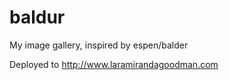 baldur
======

My image gallery, inspired by espen/balder

Deployed to http://www.laramirandagoodman.com
